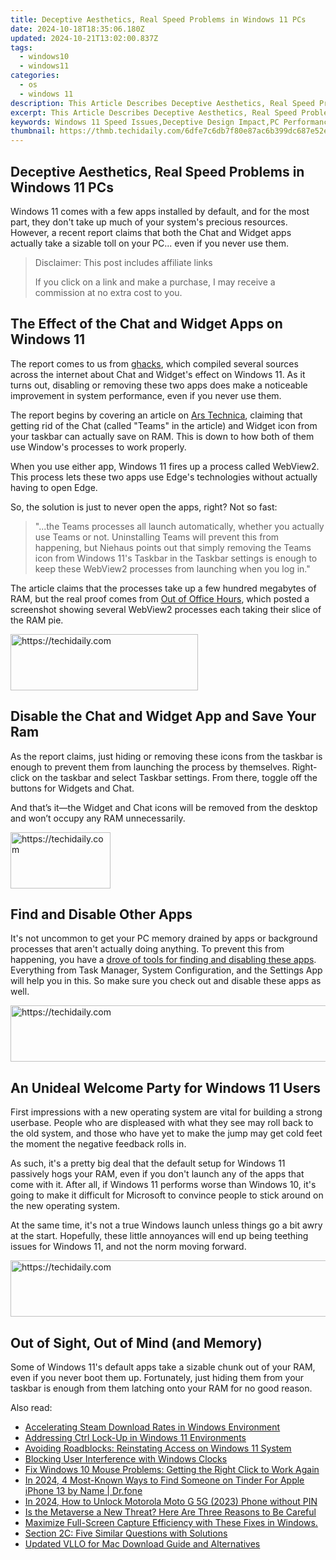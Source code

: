 ```yaml
---
title: Deceptive Aesthetics, Real Speed Problems in Windows 11 PCs
date: 2024-10-18T18:35:06.180Z
updated: 2024-10-21T13:02:00.837Z
tags:
  - windows10
  - windows11
categories:
  - os
  - windows 11
description: This Article Describes Deceptive Aesthetics, Real Speed Problems in Windows 11 PCs
excerpt: This Article Describes Deceptive Aesthetics, Real Speed Problems in Windows 11 PCs
keywords: Windows 11 Speed Issues,Deceptive Design Impact,PC Performance Problems,Aesthetic Vs. Function,Windows Efficiency Decline,Speed Deception in Win11,Real PC Slowness Concerns
thumbnail: https://thmb.techidaily.com/6dfe7c6db7f80e87ac6b399dc687e52e1d331efd7fce0bd5f581a2c33f337372.jpg
---
```


## Deceptive Aesthetics, Real Speed Problems in Windows 11 PCs

 Windows 11 comes with a few apps installed by default, and for the most part, they don't take up much of your system's precious resources. However, a recent report claims that both the Chat and Widget apps actually take a sizable toll on your PC... even if you never use them.

>  Disclaimer: This post includes affiliate links
>
>  If you click on a link and make a purchase, I may receive a commission at no extra cost to you.
>

## The Effect of the Chat and Widget Apps on Windows 11

 The report comes to us from [ghacks](https://www.ghacks.net/2022/02/03/disabling-the-chat-and-widgets-icons-in-windows-11-actually-saves-system-resources/), which compiled several sources across the internet about Chat and Widget's effect on Windows 11\. As it turns out, disabling or removing these two apps does make a noticeable improvement in system performance, even if you never use them.

 The report begins by covering an article on [Ars Technica](https://arstechnica.com/gadgets/2022/02/if-you-dont-use-teams-or-edge-in-windows-11-disabling-some-features-can-save-ram/?comments=1), claiming that getting rid of the Chat (called "Teams" in the article) and Widget icon from your taskbar can actually save on RAM. This is down to how both of them use Window's processes to work properly.

 When you use either app, Windows 11 fires up a process called WebView2\. This process lets these two apps use Edge's technologies without actually having to open Edge.

 So, the solution is just to never open the apps, right? Not so fast:

> "...the Teams processes all launch automatically, whether you actually use Teams or not. Uninstalling Teams will prevent this from happening, but Niehaus points out that simply removing the Teams icon from Windows 11's Taskbar in the Taskbar settings is enough to keep these WebView2 processes from launching when you log in."

 The article claims that the processes take up a few hundred megabytes of RAM, but the real proof comes from [Out of Office Hours](https://oofhours.com/2022/01/30/the-overhead-of-widgets-and-teams-in-windows-11/), which posted a screenshot showing several WebView2 processes each taking their slice of the RAM pie.

<!-- affiliate ads begin -->
<a href="https://aligracehair.sjv.io/c/5597632/1934183/19272" target="_top" id="1934183">
  <img src="//a.impactradius-go.com/display-ad/19272-1934183" border="0" alt="https://techidaily.com" width="300" height="90"/>
</a>
<img height="0" width="0" src="https://aligracehair.sjv.io/i/5597632/1934183/19272" style="position:absolute;visibility:hidden;" border="0" />
<!-- affiliate ads end -->

## Disable the Chat and Widget App and Save Your Ram

 As the report claims, just hiding or removing these icons from the taskbar is enough to prevent them from launching the process by themselves. Right-click on the taskbar and select Taskbar settings. From there, toggle off the buttons for Widgets and Chat.

 And that’s it—the Widget and Chat icons will be removed from the desktop and won’t occupy any RAM unnecessarily.

<!-- affiliate ads begin -->
<a href="https://aligracehair.sjv.io/c/5597632/2135396/19272" target="_top" id="2135396">
  <img src="//a.impactradius-go.com/display-ad/19272-2135396" border="0" alt="https://techidaily.com" width="160" height="90"/>
</a>
<img height="0" width="0" src="https://aligracehair.sjv.io/i/5597632/2135396/19272" style="position:absolute;visibility:hidden;" border="0" />
<!-- affiliate ads end -->

## Find and Disable Other Apps

 It's not uncommon to get your PC memory drained by apps or background processes that aren't actually doing anything. To prevent this from happening, you have a [drove of tools for finding and disabling these apps](https://www.makeuseof.com/windows-pc-too-many-background-processes/). Everything from Task Manager, System Configuration, and the Settings App will help you in this. So make sure you check out and disable these apps as well.

<!-- affiliate ads begin -->
<a href="https://ursime.pxf.io/c/5597632/2136548/16384" target="_top" id="2136548">
  <img src="//a.impactradius-go.com/display-ad/16384-2136548" border="0" alt="https://techidaily.com" width="728" height="90"/>
</a>
<img height="0" width="0" src="https://ursime.pxf.io/i/5597632/2136548/16384" style="position:absolute;visibility:hidden;" border="0" />
<!-- affiliate ads end -->

## An Unideal Welcome Party for Windows 11 Users

 First impressions with a new operating system are vital for building a strong userbase. People who are displeased with what they see may roll back to the old system, and those who have yet to make the jump may get cold feet the moment the negative feedback rolls in.

 As such, it's a pretty big deal that the default setup for Windows 11 passively hogs your RAM, even if you don't launch any of the apps that come with it. After all, if Windows 11 performs worse than Windows 10, it's going to make it difficult for Microsoft to convince people to stick around on the new operating system.

 At the same time, it's not a true Windows launch unless things go a bit awry at the start. Hopefully, these little annoyances will end up being teething issues for Windows 11, and not the norm moving forward.

<!-- affiliate ads begin -->
<a href="https://appsumo.8odi.net/c/5597632/2144273/7443" target="_top" id="2144273">
  <img src="//a.impactradius-go.com/display-ad/7443-2144273" border="0" alt="https://techidaily.com" width="728" height="90"/>
</a>
<img height="0" width="0" src="https://appsumo.8odi.net/i/5597632/2144273/7443" style="position:absolute;visibility:hidden;" border="0" />
<!-- affiliate ads end -->

## Out of Sight, Out of Mind (and Memory)

 Some of Windows 11's default apps take a sizable chunk out of your RAM, even if you never boot them up. Fortunately, just hiding them from your taskbar is enough from them latching onto your RAM for no good reason.

<span class="atpl-alsoreadstyle">Also read:</span>
<div><ul>
<li><a href="https://win11.techidaily.com/accelerating-steam-download-rates-in-windows-environment/"><u>Accelerating Steam Download Rates in Windows Environment</u></a></li>
<li><a href="https://win11.techidaily.com/addressing-ctrl-lock-up-in-windows-11-environments/"><u>Addressing Ctrl Lock-Up in Windows 11 Environments</u></a></li>
<li><a href="https://win11.techidaily.com/avoiding-roadblocks-reinstating-access-on-windows-11-system/"><u>Avoiding Roadblocks: Reinstating Access on Windows 11 System</u></a></li>
<li><a href="https://win11.techidaily.com/blocking-user-interference-with-windows-clocks/"><u>Blocking User Interference with Windows Clocks</u></a></li>
<li><a href="https://common-error.techidaily.com/fix-windows-10-mouse-problems-getting-the-right-click-to-work-again/"><u>Fix Windows 10 Mouse Problems: Getting the Right Click to Work Again</u></a></li>
<li><a href="https://location-social.techidaily.com/in-2024-4-most-known-ways-to-find-someone-on-tinder-for-apple-iphone-13-by-name-drfone-by-drfone-virtual-ios/"><u>In 2024, 4 Most-Known Ways to Find Someone on Tinder For Apple iPhone 13 by Name | Dr.fone</u></a></li>
<li><a href="https://android-unlock.techidaily.com/in-2024-how-to-unlock-motorola-moto-g-5g-2023-phone-without-pin-by-drfone-android/"><u>In 2024, How to Unlock Motorola Moto G 5G (2023) Phone without PIN</u></a></li>
<li><a href="https://facebook.techidaily.com/is-the-metaverse-a-new-threat-here-are-three-reasons-to-be-careful/"><u>Is the Metaverse a New Threat? Here Are Three Reasons to Be Careful</u></a></li>
<li><a href="https://win11.techidaily.com/1719313398544-maximize-full-screen-capture-efficiency-with-these-fixes-in-windows/"><u>Maximize Full-Screen Capture Efficiency with These Fixes in Windows.</u></a></li>
<li><a href="https://win-exclusive.techidaily.com/section-2c-five-similar-questions-with-solutions/"><u>Section 2C: Five Similar Questions with Solutions</u></a></li>
<li><a href="https://ai-video-apps.techidaily.com/updated-vllo-for-mac-download-guide-and-alternatives/"><u>Updated VLLO for Mac Download Guide and Alternatives</u></a></li>
</ul></div>

<ins class="adsbygoogle"
      style="display:block"
      data-ad-client="ca-pub-7571918770474297"
      data-ad-slot="8358498916"
      data-ad-format="auto"
      data-full-width-responsive="true"></ins>
    